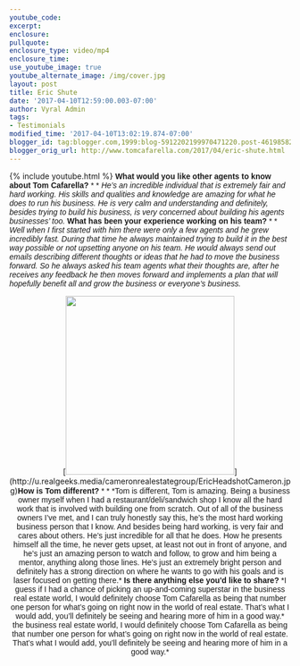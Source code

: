 ```yaml
---
youtube_code: 
excerpt:
enclosure:
pullquote:
enclosure_type: video/mp4
enclosure_time:
use_youtube_image: true
youtube_alternate_image: /img/cover.jpg
layout: post
title: Eric Shute
date: '2017-04-10T12:59:00.003-07:00'
author: Vyral Admin
tags:
- Testimonials
modified_time: '2017-04-10T13:02:19.874-07:00'
blogger_id: tag:blogger.com,1999:blog-5912202199970471220.post-4619858236183246023
blogger_orig_url: http://www.tomcafarella.com/2017/04/eric-shute.html
---
```

{% include youtube.html %}
<span style="font-size: normal;"><span style="font-family: &quot;arial&quot; , &quot;helvetica&quot; , sans-serif;"><b><span style="font-family: &quot;arial&quot; , &quot;helvetica&quot; , sans-serif;">What would you like other agents to know about Tom Cafarella?<i> 
</i></b><span style="font-family: &quot;arial&quot; , &quot;helvetica&quot; , sans-serif;">* * 
<span style="font-size: normal;"><span style="font-family: &quot;arial&quot; , &quot;helvetica&quot; , sans-serif;"><span style="font-family: &quot;arial&quot; , &quot;helvetica&quot; , sans-serif;">*He’s an incredible individual that is extremely fair and hard working. His skills and qualities and knowledge are amazing for what he does to run his business. He is very calm and understanding and definitely, besides trying to build his business, is very concerned about building his agents businesses’ too.*<b><span style="font-family: &quot;arial&quot; , &quot;helvetica&quot; , sans-serif;"><i> 
</i> </b> 
<span style="font-size: normal;"><span style="font-family: &quot;arial&quot; , &quot;helvetica&quot; , sans-serif;"><b><span style="font-family: &quot;arial&quot; , &quot;helvetica&quot; , sans-serif;">What has been your experience working on his team?<i> 
</i></b><span style="font-family: &quot;arial&quot; , &quot;helvetica&quot; , sans-serif;">* * 
<span style="font-size: normal;"><span style="font-family: &quot;arial&quot; , &quot;helvetica&quot; , sans-serif;"><span style="font-family: &quot;arial&quot; , &quot;helvetica&quot; , sans-serif;">*Well when I first started with him there were only a few agents and he grew incredibly fast. During that time he always maintained trying to build it in the best way possible or not upsetting anyone on his team. He would always send out emails describing different thoughts or ideas that he had to move the business forward. So he always asked his team agents what their thoughts are, after he receives any feedback he then moves forward and implements a plan that will hopefully benefit all and grow the business or everyone’s business.*<b><span style="font-family: &quot;arial&quot; , &quot;helvetica&quot; , sans-serif;"><i> 
</i> </b> 
<div class="separator" style="clear: both; text-align: center;">[<img border="0" src="http://u.realgeeks.media/cameronrealestategroup/EricHeadshotCameron.jpg" height="320" width="302" />](http://u.realgeeks.media/cameronrealestategroup/EricHeadshotCameron.jpg)<span style="font-size: normal;"><span style="font-family: &quot;arial&quot; , &quot;helvetica&quot; , sans-serif;"><b><span style="font-family: &quot;arial&quot; , &quot;helvetica&quot; , sans-serif;">How is Tom different?<i> 
</i></b><span style="font-family: &quot;arial&quot; , &quot;helvetica&quot; , sans-serif;">* * 
<span style="font-size: normal;"><span style="font-family: &quot;arial&quot; , &quot;helvetica&quot; , sans-serif;"><span style="font-family: &quot;arial&quot; , &quot;helvetica&quot; , sans-serif;">*Tom is different, Tom is amazing. Being a business owner myself when I had a restaurant/deli/sandwich shop I know all the hard work that is involved with building one from scratch. Out of all of the business owners I’ve met, and I can truly honestly say this, he’s the most hard working business person that I know. And besides being hard working, is very fair and cares about others. He’s just incredible for all that he does. How he presents himself all the time, he never gets upset, at least not out in front of anyone, and he’s just an amazing person to watch and follow, to grow and him being a mentor, anything along those lines. He’s just an extremely bright person and definitely has a strong direction on where he wants to go with his goals and is laser focused on getting there.*<b><span style="font-family: &quot;arial&quot; , &quot;helvetica&quot; , sans-serif;"><i> 
</i> </b> 
<span style="font-size: normal;"><span style="font-family: &quot;arial&quot; , &quot;helvetica&quot; , sans-serif;"><b><span style="font-family: &quot;arial&quot; , &quot;helvetica&quot; , sans-serif;">Is there anything else you'd like to share? 
<i> 
</i></b><span style="font-family: &quot;arial&quot; , &quot;helvetica&quot; , sans-serif;">*I guess if I had a chance of picking an up-and-coming superstar in the business real estate world, I would definitely choose Tom Cafarella as being that number one person for what’s going on right now in the world of real estate. That’s what I would add, you’ll definitely be seeing and hearing more of him in a good way.*  the business real estate world, I would definitely choose Tom Cafarella as being that number one person for what’s going on right now in the world of real estate. That’s what I would add, you’ll definitely be seeing and hearing more of him in a good way.* 